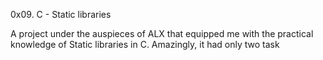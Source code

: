 0x09. C - Static libraries

A project under the auspieces of ALX that equipped me with the practical
knowledge of Static libraries in C.
Amazingly, it had only two task